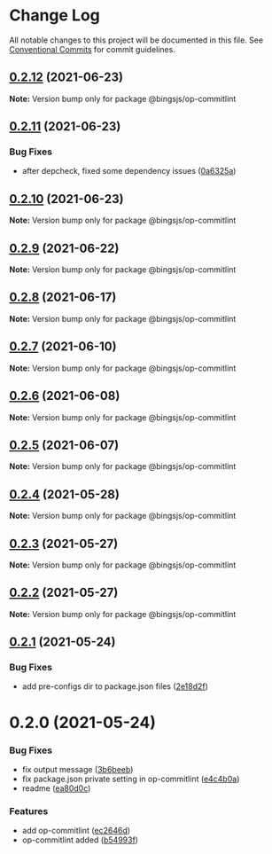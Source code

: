 # Change Log

All notable changes to this project will be documented in this file.
See [Conventional Commits](https://conventionalcommits.org) for commit guidelines.

## [0.2.12](https://github.com/bingtimren/op-tools/compare/@bingsjs/op-commitlint@0.2.11...@bingsjs/op-commitlint@0.2.12) (2021-06-23)

**Note:** Version bump only for package @bingsjs/op-commitlint





## [0.2.11](https://github.com/bingtimren/op-tools/compare/@bingsjs/op-commitlint@0.2.10...@bingsjs/op-commitlint@0.2.11) (2021-06-23)


### Bug Fixes

* after depcheck, fixed some dependency issues ([0a6325a](https://github.com/bingtimren/op-tools/commit/0a6325aa844ddd02159dbf540313219a84088848))





## [0.2.10](https://github.com/bingtimren/op-tools/compare/@bingsjs/op-commitlint@0.2.9...@bingsjs/op-commitlint@0.2.10) (2021-06-23)

**Note:** Version bump only for package @bingsjs/op-commitlint





## [0.2.9](https://github.com/bingtimren/op-tools/compare/@bingsjs/op-commitlint@0.2.8...@bingsjs/op-commitlint@0.2.9) (2021-06-22)

**Note:** Version bump only for package @bingsjs/op-commitlint





## [0.2.8](https://github.com/bingtimren/op-tools/compare/@bingsjs/op-commitlint@0.2.7...@bingsjs/op-commitlint@0.2.8) (2021-06-17)

**Note:** Version bump only for package @bingsjs/op-commitlint





## [0.2.7](https://github.com/bingtimren/op-tools/compare/@bingsjs/op-commitlint@0.2.6...@bingsjs/op-commitlint@0.2.7) (2021-06-10)

**Note:** Version bump only for package @bingsjs/op-commitlint





## [0.2.6](https://github.com/bingtimren/op-tools/compare/@bingsjs/op-commitlint@0.2.5...@bingsjs/op-commitlint@0.2.6) (2021-06-08)

**Note:** Version bump only for package @bingsjs/op-commitlint





## [0.2.5](https://github.com/bingtimren/op-tools/compare/@bingsjs/op-commitlint@0.2.4...@bingsjs/op-commitlint@0.2.5) (2021-06-07)

**Note:** Version bump only for package @bingsjs/op-commitlint





## [0.2.4](https://github.com/bingtimren/op-tools/compare/@bingsjs/op-commitlint@0.2.3...@bingsjs/op-commitlint@0.2.4) (2021-05-28)

**Note:** Version bump only for package @bingsjs/op-commitlint





## [0.2.3](https://github.com/bingtimren/op-tools/compare/@bingsjs/op-commitlint@0.2.2...@bingsjs/op-commitlint@0.2.3) (2021-05-27)

**Note:** Version bump only for package @bingsjs/op-commitlint





## [0.2.2](https://github.com/bingtimren/op-tools/compare/@bingsjs/op-commitlint@0.2.1...@bingsjs/op-commitlint@0.2.2) (2021-05-27)

**Note:** Version bump only for package @bingsjs/op-commitlint





## [0.2.1](https://github.com/bingtimren/op-tools/compare/@bingsjs/op-commitlint@0.2.0...@bingsjs/op-commitlint@0.2.1) (2021-05-24)


### Bug Fixes

* add pre-configs dir to package.json files ([2e18d2f](https://github.com/bingtimren/op-tools/commit/2e18d2ffe03dd258249da4d40b125eb1ef56adac))





# 0.2.0 (2021-05-24)


### Bug Fixes

* fix output message ([3b6beeb](https://github.com/bingtimren/op-tools/commit/3b6beeb476b0795b5f1f0d845c7fc64763722a47))
* fix package.json private setting in op-commitlint ([e4c4b0a](https://github.com/bingtimren/op-tools/commit/e4c4b0a2e32d52fa7ccf6dc299d0d18c4c9a61e2))
* readme ([ea80d0c](https://github.com/bingtimren/op-tools/commit/ea80d0c04b3c75b9a0e6e8ac9de8e8a6bedd2d9d))


### Features

* add op-commitlint ([ec2646d](https://github.com/bingtimren/op-tools/commit/ec2646dfc74703b1599b4bd1031be8c86a09e472))
* op-commitlint added ([b54993f](https://github.com/bingtimren/op-tools/commit/b54993fff413d4116f1906db24435f1e7f7173a2))

